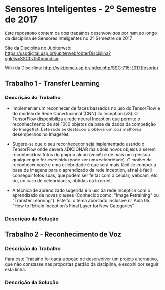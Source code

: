 # Sensores Inteligentes - 2º Semestre de 2017 

Este repositório contém os dois trabalhos desenvolvidos por mim ao longo da disciplina de Sensores Inteligentes no 2º Semestre de 2017

Site da Disciplina no Jupiterweb:
https://uspdigital.usp.br/jupiterweb/obterDisciplina?sgldis=SSC0715&nomdis=

Wiki da Disciplina: 
http://wiki.icmc.usp.br/index.php/SSC-715-2017(fosorio)

## Trabalho 1 - Transfer Learning

### Descrição do Trabalho 

* Implementar um reconhecer de faces baseados no uso do TensorFlow e 
  do modelo de Rede Convolucional (CNN) do Inception (v3). O TensorFlow
  disponibiliza a rede neural Inception que permite o reconhecimento de
  até 1000 objetos da base de dados da competição do ImageNet. 
  Esta rede se destacou e obteve um dos melhores desempenhos no ImageNet.

* Sugere-se que o seu reconhecedor seja implementado usando o TensorFlow 
  onde deverá ADICIONAR mais dois novos objetos a serem reconhecidos: 
  fotos do próprio aluno (você!) e de mais uma pessoa qualquer que 
  for escolhida (pode ser uma celebridade). 
  O motivo de reconhecer você e uma celebridade é que será mais fácil de 
  compor a base de imagens para o aprendizado da rede Inception, afinal
  é fácil conseguir fotos suas, que podem ser feitas com o celular, webcam, 
  etc, ou, no caso de celebridades, obtidas na Internet.

* A técnica de aprendizado sugerida é o uso da rede Inception com o aprendizado
  de novas classes (Conhecido como: "Image Retraining" ou "Transfer Learning").
  Este foi o tema abordado inclusive na Aula 05:
  "How to Retrain Inception's Final Layer for New Categories"

### Descrição da Solução

## Trabalho 2 - Reconhecimento de Voz

### Descrição do Trabalho

Para este Trabalho foi dada a opção de desenvolver um projeto alternativo, que não constasse nas propostas pardão da disciplina, e escolhi por seguir esta linha.

### Descrição da Solução
